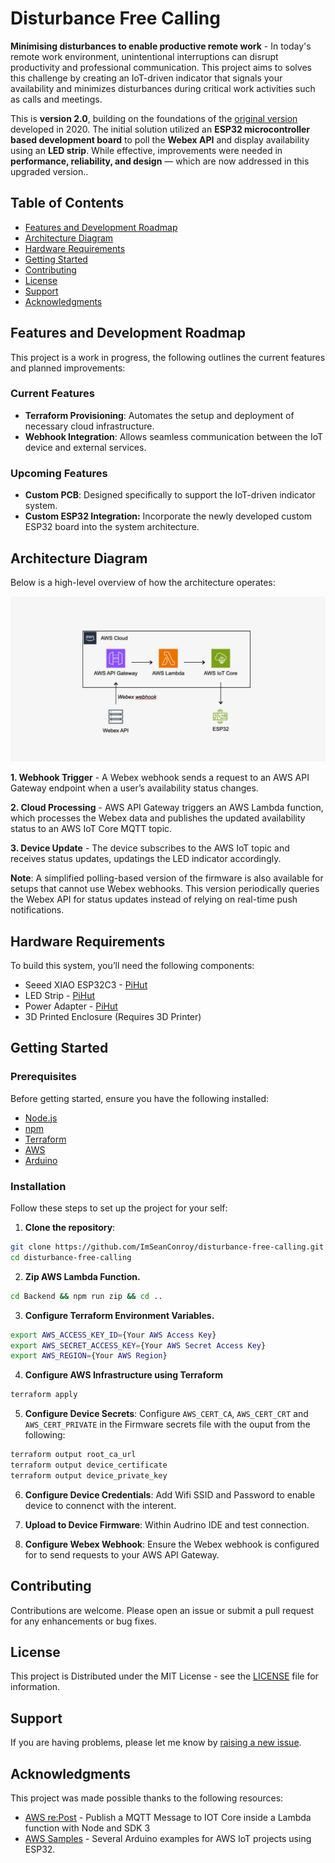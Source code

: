 # Disturbance Free Calling

**Minimising disturbances to enable productive remote work** - In today's remote work environment, unintentional interruptions can disrupt productivity and professional communication. This project aims to solves this challenge by creating an IoT-driven indicator that signals your availability and minimizes disturbances during critical work activities such as calls and meetings.

This is **version 2.0**, building on the foundations of the [original version](https://www.linkedin.com/feed/update/urn:li:activity:6930081862153342977) developed in 2020. The initial solution utilized an **ESP32 microcontroller based development board** to poll the **Webex API** and display availability using an **LED strip**. While effective, improvements were needed in **performance, reliability, and design** — which are now addressed in this upgraded version.. 

## Table of Contents

- [Features and Development Roadmap](#features-and-development-roadmap)
- [Architecture Diagram](#architecture-diagram)
- [Hardware Requirements](#hardware-requirements)
- [Getting Started](#getting-started)
- [Contributing](#contributing)
- [License](#license)
- [Support](#support)
- [Acknowledgments](#acknowledgments)

## Features and Development Roadmap

This project is a work in progress, the following outlines the current features and planned improvements:

### Current Features

- **Terraform Provisioning**: Automates the setup and deployment of necessary cloud infrastructure.
- **Webhook Integration**: Allows seamless communication between the IoT device and external services.

### Upcoming Features

- **Custom PCB**: Designed specifically to support the IoT-driven indicator system.
- **Custom ESP32 Integration:** Incorporate the newly developed custom ESP32 board into the system architecture.

## Architecture Diagram

Below is a high-level overview of how the architecture operates:

![Architecure Diagram](https://github.com/ImSeanConroy/disturbance-free-calling/blob/main/.github/architecture-diagram.png)

**1. Webhook Trigger** - A Webex webhook sends a request to an AWS API Gateway endpoint when a user’s availability status changes.

**2. Cloud Processing** - AWS API Gateway triggers an AWS Lambda function, which processes the Webex data and publishes the updated availability status to an AWS IoT Core MQTT topic.

**3. Device Update** - The device subscribes to the AWS IoT topic and receives status updates, updatings the LED indicator accordingly.
 
**Note**: A simplified polling-based version of the firmware is also available for setups that cannot use Webex webhooks. This version periodically queries the Webex API for status updates instead of relying on real-time push notifications.

## Hardware Requirements

To build this system, you’ll need the following components:

- Seeed XIAO ESP32C3 - [PiHut](https://thepihut.com/products/seeed-xiao-esp32c3?variant=53975115661697)
- LED Strip - [PiHut](https://thepihut.com/products/flexible-rgb-led-strip-neopixel-ws2812-sk6812-compatible-144-led-meter)
- Power Adapter - [PiHut](https://thepihut.com/products/usb-a-to-usb-c-cable-1m?variant=42520360779971)
- 3D Printed Enclosure (Requires 3D Printer)

## Getting Started

### Prerequisites

Before getting started, ensure you have the following installed:

- [Node.js](https://nodejs.org/en/download/)
- [npm](https://www.npmjs.com/)
- [Terraform](https://developer.hashicorp.com/terraform/install)
- [AWS](https://aws.amazon.com/free/)
- [Arduino](https://www.arduino.cc/)

### Installation

Follow these steps to set up the project for your self:

1. **Clone the repository**:
```bash
git clone https://github.com/ImSeanConroy/disturbance-free-calling.git
cd disturbance-free-calling
```

2. **Zip AWS Lambda Function.**
```bash
cd Backend && npm run zip && cd ..
```

3. **Configure Terraform Environment Variables.**
```bash
export AWS_ACCESS_KEY_ID={Your AWS Access Key}
export AWS_SECRET_ACCESS_KEY={Your AWS Secret Access Key}
export AWS_REGION={Your AWS Region}
```

4. **Configure AWS Infrastructure using Terraform**
```bash
terraform apply
```

5. **Configure Device Secrets**: Configure `AWS_CERT_CA`, `AWS_CERT_CRT` and `AWS_CERT_PRIVATE` in the Firmware secrets file with the ouput from the following:
```bash
terraform output root_ca_url
terraform output device_certificate
terraform output device_private_key
```

6. **Configure Device Credentials**: Add Wifi SSID and Password to enable device to connenct with the interent.

7. **Upload to Device Firmware**: Within Audrino IDE and test connection.

8. **Configure Webex Webhook**: Ensure the Webex webhook is configured for to send requests to your AWS API Gateway.

## Contributing

Contributions are welcome. Please open an issue or submit a pull request for any enhancements or bug fixes.

## License

This project is Distributed under the MIT License - see the [LICENSE](LICENSE) file for information.

## Support

If you are having problems, please let me know by [raising a new issue](https://github.com/ImSeanConroy/disturbance-free-calling/issues/new/choose).

## Acknowledgments

This project was made possible thanks to the following resources:

- [AWS re:Post](https://repost.aws/questions/QUxlg-arOrTcaxFAdNEj7hqA/lambda-publish-a-mqtt-message-to-iot-core-inside-a-lambda-function-with-node-and-sdk-3) - Publish a MQTT Message to IOT Core inside a Lambda function with Node and SDK 3
- [AWS Samples](https://github.com/aws-samples/aws-iot-esp32-arduino-examples) - Several Arduino examples for AWS IoT projects using ESP32.
